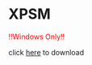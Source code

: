 # XPSM
<p style="color:red">!!Windows Only!!</p>
click <a href="https://github.com/xponeone/XPSM/releases/download/v1.0.0/XPSMV2_v1.0.0.zip">here</a> to download
